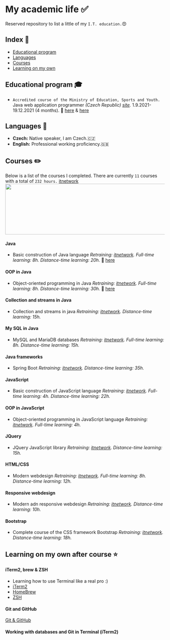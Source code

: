 # My academic life :white_check_mark:

Reserved repository to list a little of my `I.T. education.`:heart_eyes:

## Index :pushpin:
- [Educational program](#education)
- [Languages](#languages)
- [Courses](#courses)
- [Learning on my own](#learning)

## Educational program <a name="education"></a> :mortar_board:

- `Accredited course of the Ministry of Education, Sports and Youth.` Java web application programmer _(Czech Republic) [site](https://www.itnetwork.cz)._ 1.9.2021-19.12.2021 (4 months). :paperclip: [here](https://user-images.githubusercontent.com/70283310/149637755-523a6853-045b-4266-b499-f04853397caf.jpeg) & [here](https://user-images.githubusercontent.com/70283310/149637786-2d7f6f64-e098-45a3-b9c8-156cb052cd86.jpeg)

## Languages <a name="languages"></a> :round_pushpin:

- **Czech:** Native speaker, I am Czech.🇨🇿
- **English:** Professional working proficiency.🇬🇧

## Courses <a name="courses"></a> :pencil2:

Below is a list of the courses I completed. There are currently `11` courses with a total of `232 hours.`
[itnetwork](https://www.itnetwork.cz)
<img src="https://user-images.githubusercontent.com/70283310/149637861-308b3050-4063-47b2-9ad8-fb7936c556c3.png" height=160 width=720>

#### Java

- Basic construction of Java language _Retraining: [itnetwork](https://www.itnetwork.cz/java/zaklady)._ _Full-time learning: 8h._ _Distance-time learning: 20h._ :paperclip: [here](https://www.itnetwork.cz/java/zaklady/tvuj-certifikat-e-learning-kurzu-zaklady-javy)

#### OOP in Java

- Object-oriented programming in Java _Retraining: [itnetwork](https://www.itnetwork.cz/java/oop)._ _Full-time learning: 8h._ _Distance-time learning: 30h._ :paperclip: [here](https://www.itnetwork.cz/java/oop/tvuj-certifikat-e-learning-kurzu-oop-v-jave)

#### Collection and streams in Java

- Collection and streams in java _Retraining: [itnetwork](https://www.itnetwork.cz/java/kolekce-a-proudy)._ _Distance-time learning: 15h._

#### My SQL in Java

- MySQL and MariaDB databases _Retraining: [itnetwork](https://www.itnetwork.cz/mysql/)._ _Full-time learning: 8h._ _Distance-time learning: 15h._

#### Java frameworks

- Spring Boot _Retraining: [itnetwork](https://www.itnetwork.cz/java/spring-boot)._ _Distance-time learning: 35h._

#### JavaScript

- Basic construction of JavaScript language _Retraining: [itnetwork](https://www.itnetwork.cz/javascript/zaklady)._ _Full-time learning: 4h._ _Distance-time learning: 22h._

#### OOP in JavaScript

- Object-oriented programming in JavaScript language _Retraining: [itnetwork](https://www.itnetwork.cz/javascript/oop)._ _Full-time learning: 4h._

#### JQuery

- JQuery JavaScript library _Retraining: [itnetwork](https://www.itnetwork.cz/javascript/jquery-zaklady)._ _Distance-time learning: 15h._

#### HTML/CSS

- Modern webdesign _Retraining: [itnetwork](https://www.itnetwork.cz/html-css/webove-stranky)._ _Full-time learning: 8h._ _Distance-time learning: 12h._

#### Responsive webdesign

- Modern adn responsive webdesign _Retraining: [itnetwork](https://www.itnetwork.cz/html-css/responzivni-webdesign)._ _Distance-time learning: 10h._

#### Bootstrap

- Complete course of the CSS framework Bootstrap _Retraining: [itnetwork](https://www.itnetwork.cz/html-css/bootstrap/kurz)._ _Distance-time learning: 18h._

## Learning on my own after course <a name="learning"></a> :star:

#### iTerm2, brew & ZSH

- Learning how to use Terminal like a real pro :)
- [iTerm2](https://iterm2.com)
- [HomeBrew](https://brew.sh)
- [ZSH](https://ohmyz.sh)

#### Git and GitHub

[Git & GitHub](https://github.com)

#### Working with databases and Git in Terminal (iTerm2)

